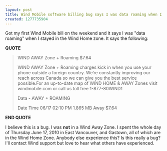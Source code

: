 ```yaml
---
layout: post
title: Wind Mobile software billing bug says I was data roaming when I wasn't
created: 1277735904
---
```

<p>Got my first Wind Mobile bill on the weekend and it says I was "data roaming" when I stayed in the Wind Home zone. It says the following:</p><p><strong>QUOTE</strong></p><blockquote><p>WIND AWAY Zone + Roaming<span style="white-space: pre;"> </span>$7.64</p><p>WIND AWAY Zone + Roaming charges kick in when you use your phone outside a foreign country. We’re constantly improving our reach across Canada so we can give you the best service possible.For an up-to-date map of WIND HOME &amp; AWAY Zones visit windmobile.com or call us toll free 1-877-80WIND1</p><p>Data - AWAY + ROAMING</p><p>Date<span style="white-space: pre;"> </span>Time 06/17<span style="white-space: pre;"> </span>02:10 PM<span style="white-space: pre;"> </span>1.865 MB<span style="white-space: pre;"> </span>Away<span style="white-space: pre;"> </span>$7.64</p></blockquote><p><strong>END QUOTE</strong></p><p>I believe this is a bug. I was <strong>not</strong> in a Wind Away Zone. I spent the whole day of Thursday June 17, 2010 in East Vancouver, and Gastown, all of which are in the Wind Home Zone. Anybody else experience this? Is this really a bug? I'll contact Wind support but love to hear what others have experienced.</p><p>&nbsp;</p>
